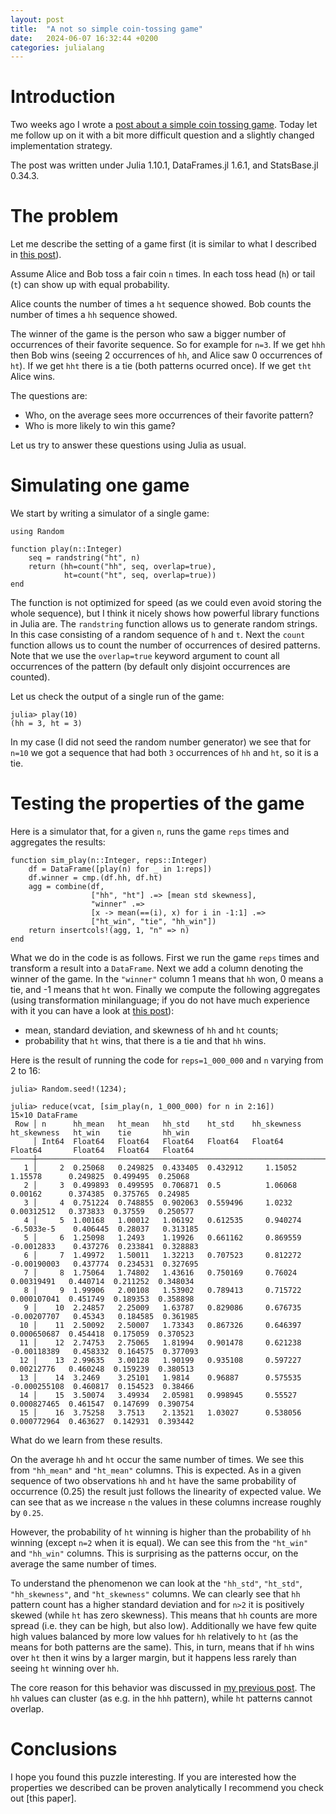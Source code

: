 ```yaml
---
layout: post
title:  "A not so simple coin-tossing game"
date:   2024-06-07 16:32:44 +0200
categories: julialang
---
```


# Introduction

Two weeks ago I wrote a [post about a simple coin tossing game][post].
Today let me follow up on it with a bit more difficult question and a slightly changed implementation strategy.

The post was written under Julia 1.10.1, DataFrames.jl 1.6.1, and StatsBase.jl 0.34.3.

# The problem

Let me describe the setting of a game first (it is similar to what I described in [this post][post]).

Assume Alice and Bob toss a fair coin `n` times. In each toss head (`h`) or tail (`t`) can show up with equal probability.

Alice counts the number of times a `ht` sequence showed.
Bob counts the number of times a `hh` sequence showed.

The winner of the game is the person who saw a bigger number of occurrences of their favorite sequence.
So for example for `n=3`. If we get `hhh` then Bob wins (seeing 2 occurrences of `hh`, and Alice saw 0 occurrences of `ht`). If we get `hht` there is a tie (both patterns ocurred once). If we get `tht` Alice wins.

The questions are:

* Who, on the average sees more occurrences of their favorite pattern?
* Who is more likely to win this game?

Let us try to answer these questions using Julia as usual.

# Simulating one game

We start by writing a simulator of a single game:

```
using Random

function play(n::Integer)
    seq = randstring("ht", n)
    return (hh=count("hh", seq, overlap=true),
            ht=count("ht", seq, overlap=true))
end
```

The function is not optimized for speed (as we could even avoid storing the whole sequence),
but I think it nicely shows how powerful library functions in Julia are. The `randstring` function
allows us to generate random strings. In this case consisting of a random sequence of `h` and `t`.
Next the `count` function allows us to count the number of occurrences of desired patterns.
Note that we use the `overlap=true` keyword argument to count all occurrences of the pattern
(by default only disjoint occurrences are counted).

Let us check the output of a single run of the game:

```
julia> play(10)
(hh = 3, ht = 3)
```

In my case (I did not seed the random number generator) we see that for `n=10` we got a sequence that
had both `3` occurrences of `hh` and `ht`, so it is a tie.

# Testing the properties of the game

Here is a simulator that, for a given `n`, runs the game `reps` times and aggregates the results:

```
function sim_play(n::Integer, reps::Integer)
    df = DataFrame([play(n) for _ in 1:reps])
    df.winner = cmp.(df.hh, df.ht)
    agg = combine(df,
                  ["hh", "ht"] .=> [mean std skewness],
                  "winner" .=>
                  [x -> mean(==(i), x) for i in -1:1] .=>
                  ["ht_win", "tie", "hh_win"])
    return insertcols!(agg, 1, "n" => n)
end
```

What we do in the code is as follows. First we run the game `reps` times and transform a result into a `DataFrame`.
Next we add a column denoting the winner of the game. In the `"winner"` column 1 means that `hh` won, 0 means a tie, and -1 means that `ht` won.
Finally we compute the following aggregates (using transformation minilanguage; if you do not have much experience with it you can have a look at [this post][mini]):
* mean, standard deviation, and skewness of `hh` and `ht` counts;
* probability that `ht` wins, that there is a tie and that `hh` wins.

Here is the result of running the code for `reps=1_000_000` and `n` varying from 2 to 16:

```
julia> Random.seed!(1234);

julia> reduce(vcat, [sim_play(n, 1_000_000) for n in 2:16])
15×10 DataFrame
 Row │ n      hh_mean   ht_mean   hh_std    ht_std    hh_skewness  ht_skewness   ht_win    tie       hh_win
     │ Int64  Float64   Float64   Float64   Float64   Float64      Float64       Float64   Float64   Float64
─────┼────────────────────────────────────────────────────────────────────────────────────────────────────────
   1 │     2  0.25068   0.249825  0.433405  0.432912     1.15052    1.15578      0.249825  0.499495  0.25068
   2 │     3  0.499893  0.499595  0.706871  0.5          1.06068    0.00162      0.374385  0.375765  0.24985
   3 │     4  0.751224  0.748855  0.902063  0.559496     1.0232     0.00312512   0.373833  0.37559   0.250577
   4 │     5  1.00168   1.00012   1.06192   0.612535     0.940274  -6.5033e-5    0.406445  0.28037   0.313185
   5 │     6  1.25098   1.2493    1.19926   0.661162     0.869559  -0.0012833    0.437276  0.233841  0.328883
   6 │     7  1.49972   1.50011   1.32213   0.707523     0.812272  -0.00190003   0.437774  0.234531  0.327695
   7 │     8  1.75064   1.74802   1.43616   0.750169     0.76024    0.00319491   0.440714  0.211252  0.348034
   8 │     9  1.99906   2.00108   1.53902   0.789413     0.715722   0.000107041  0.451749  0.189353  0.358898
   9 │    10  2.24857   2.25009   1.63787   0.829086     0.676735  -0.00207707   0.45343   0.184585  0.361985
  10 │    11  2.50092   2.50007   1.73343   0.867326     0.646397   0.000650687  0.454418  0.175059  0.370523
  11 │    12  2.74753   2.75065   1.81994   0.901478     0.621238  -0.00118389   0.458332  0.164575  0.377093
  12 │    13  2.99635   3.00128   1.90199   0.935108     0.597227   0.00212776   0.460248  0.159239  0.380513
  13 │    14  3.2469    3.25101   1.9814    0.96887      0.575535  -0.000255108  0.460817  0.154523  0.38466
  14 │    15  3.50074   3.49934   2.05981   0.998945     0.55527    0.000827465  0.461547  0.147699  0.390754
  15 │    16  3.75258   3.7513    2.13521   1.03027      0.538056   0.000772964  0.463627  0.142931  0.393442
```

What do we learn from these results.

On the average `hh` and `ht` occur the same number of times.
We see this from `"hh_mean"` and `"ht_mean"` columns.
This is expected. As in a given sequence of two observations `hh` and `ht` have the same
probability of occurrence (0.25) the result just follows the linearity of expected value.
We can see that as we increase `n` the values in these columns increase roughly by `0.25`.

However, the probability of `ht` winning is higher than the probability of `hh` winning
(except `n=2` when it is equal). We can see this from the `"ht_win"` and `"hh_win"` columns.
This is surprising as the patterns occur, on the average the same number of times.

To understand the phenomenon we can look at the `"hh_std"`, `"ht_std"`,
`"hh_skewness"`, and `"ht_skewness"` columns.
We can clearly see that `hh` pattern count has a higher standard deviation and for `n>2` it is positively skewed
(while `ht` has zero skewness).
This means that `hh` counts are more spread (i.e. they can be high, but also low).
Additionally we have few quite high values balanced by more low values for `hh` relatively to `ht` (as the means for both patterns are the same). This, in turn, means that if `hh` wins over `ht` then it wins by a larger margin, but it happens less rarely than seeing `ht` winning over `hh`.

The core reason for this behavior was discussed in [my previous post][post]. The `hh` values can cluster (as e.g. in the `hhh` pattern), while `ht` patterns cannot overlap.

# Conclusions

I hope you found this puzzle interesting. If you are interested how the properties we described can be proven analytically I recommend you check out [this paper].

[post]: https://bkamins.github.io/julialang/2024/05/24/probability.html
[mini]: https://bkamins.github.io/julialang/2020/12/24/minilanguage.html
[analytical]: https://arxiv.org/pdf/2405.16660
